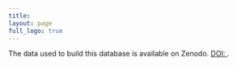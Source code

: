 ```yaml
---
title: 
layout: page
full_logo: true
---
```



The data used to build this database is available on Zenodo. [DOI: ]().









